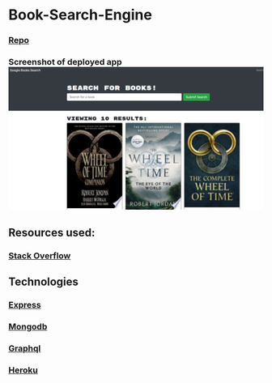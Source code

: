 # Book-Search-Engine

### [Repo](https://github.com/JWCoad/Book-Search-Engine)

### Screenshot of deployed app ![Screenshot](/images/screenshot.JPG)

## Resources used:

### [Stack Overflow](https://stackoverflow.com/)

## Technologies

### [Express](https://expressjs.com/)

### [Mongodb](https://www.mongodb.com/)

### [Graphql](https://graphql.org/)

### [Heroku](https://www.heroku.com/)
